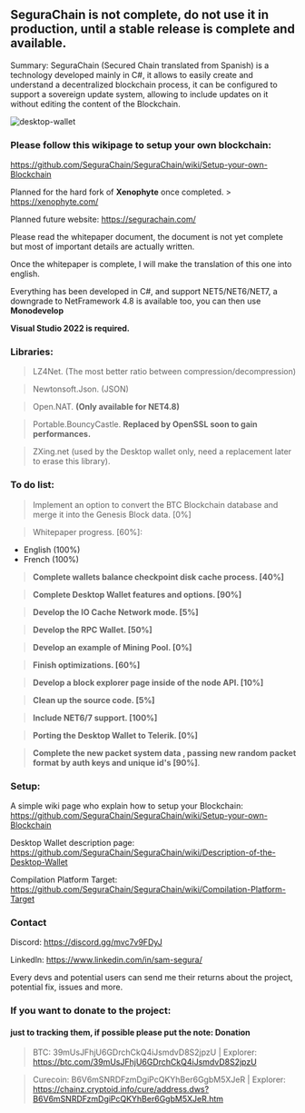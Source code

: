 <h2>SeguraChain is not complete, do not use it in production, until a stable release is complete and available.</h2>

Summary: SeguraChain (Secured Chain translated from Spanish) is a technology developed mainly in C#,
it allows to easily create and understand a decentralized blockchain process, it can be configured to support a sovereign update system,
allowing to include updates on it without editing the content of the Blockchain. 

![desktop-wallet](https://user-images.githubusercontent.com/96837446/169908915-f7f41dfb-6aff-4a29-b2e7-65b18c398ad9.png)

<h3>Please follow this wikipage to setup your own blockchain:</h3>

https://github.com/SeguraChain/SeguraChain/wiki/Setup-your-own-Blockchain


Planned for the hard fork of **Xenophyte** once completed. > https://xenophyte.com/

Planned future website: https://segurachain.com/

Please read the whitepaper document, the document is not yet complete but most of important details are actually written.

Once the whitepaper is complete, I will make the translation of this one into english.

Everything has been developed in C#, and support NET5/NET6/NET7, a downgrade to NetFramework 4.8 is available too, you can then use
**Monodevelop**

<b>Visual Studio 2022 is required.</b>

 
<h3>Libraries:</h3>

> LZ4Net. (The most better ratio between compression/decompression) 

> Newtonsoft.Json. (JSON)

> Open.NAT. **(Only available for NET4.8)**

> Portable.BouncyCastle. **Replaced by OpenSSL soon to gain performances.**

> ZXing.net (used by the Desktop wallet only, need a replacement later to erase this library).

  
<h3>To do list:</h3>

> Implement an option to convert the BTC Blockchain database and merge it into the Genesis Block data. [0%]

> Whitepaper progress. [60%]:

  - English (100%)
  - French (100%)

> **Complete wallets balance checkpoint disk cache process. [40%]**

> **Complete Desktop Wallet features and options. [90%]**

> **Develop the IO Cache Network mode. [5%]**

> **Develop the RPC Wallet. [50%]**

> **Develop an example of Mining Pool. [0%]**

> **Finish optimizations. [60%]**

> **Develop a block explorer page inside of the node API. [10%]**

> **Clean up the source code. [5%]**

> **Include NET6/7 support. [100%]**

> **Porting the Desktop Wallet to Telerik. [0%]**

> **Complete the new packet system data , passing new random packet format by auth keys and unique id's [90%]**. 

<h3>Setup:</h3>

A simple wiki page who explain how to setup your Blockchain:
https://github.com/SeguraChain/SeguraChain/wiki/Setup-your-own-Blockchain

Desktop Wallet description page:
https://github.com/SeguraChain/SeguraChain/wiki/Description-of-the-Desktop-Wallet

Compilation Platform Target:
https://github.com/SeguraChain/SeguraChain/wiki/Compilation-Platform-Target


<h3>Contact</h3>

Discord: https://discord.gg/mvc7v9FDyJ

Linkedln: https://www.linkedin.com/in/sam-segura/
  
Every devs and potential users can send me their returns about the project, potential fix, issues and more.
  
  
<h3>If you want to donate to the project:</h3>
<h4>just to tracking them, if possible please put the note: Donation</h4>

> BTC: 39mUsJFhjU6GDrchCkQ4iJsmdvD8S2jpzU | Explorer: https://btc.com/39mUsJFhjU6GDrchCkQ4iJsmdvD8S2jpzU

> Curecoin: B6V6mSNRDFzmDgiPcQKYhBer6GgbM5XJeR | Explorer: https://chainz.cryptoid.info/cure/address.dws?B6V6mSNRDFzmDgiPcQKYhBer6GgbM5XJeR.htm


